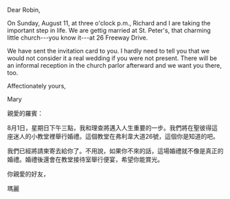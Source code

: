 Dear Robin,

On Sunday, August 11, at three o\'clock p.m., Richard and I are taking
the important step in life. We are gettig married at St. Peter\'s, that
charming little church---you know it---at 26 Freeway Drive.

We have sent the invitation card to you. I hardly need to tell you that
we would not consider it a real wedding if you were not present. There
will be an informal reception in the church parlor afterward and we want
you there, too.

Affectionately yours,

Mary

親愛的羅賓：

8月1日，星期日下午三點，我和理查將邁入人生重要的一步。我們將在聖彼得這座迷人的小教堂裡舉行婚禮。這個教堂在弗利韋大道26號，這個你是知道的吧。

我們已經將請柬寄去給你了。不用說，如果你不來的話，這場婚禮就不像是真正的婚禮。婚禮後還會在教堂接待室舉行便宴，希望你能賞光。

你親愛的好友，

瑪麗
